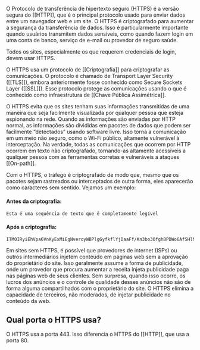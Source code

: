 O Protocolo de transferência de hipertexto seguro (HTTPS) é a versão segura do [[HTTP]], que é o principal protocolo usado para enviar dados entre um navegador web e um site. O HTTPS é criptografado para aumentar a segurança da transferência de dados. Isso é particularmente importante quando usuários transmitem dados sensíveis, como quando fazem login em uma conta de banco, serviço de e-mail ou provedor de seguro saúde.

Todos os sites, especialmente os que requerem credenciais de login, devem usar HTTPS.

O HTTPS usa um protocolo de [[Criptografia]] para criptografar as comunicações. O protocolo é chamado de Transport Layer Security ([[TLS]]), embora anteriormente fosse conhecido como Secure Sockets Layer ([[SSL]]). Esse protocolo protege as comunicações usando o que é conhecido como infraestrutura de [[Chave Pública Assimétrica]].

O HTTPS evita que os sites tenham suas informações transmitidas de uma maneira que seja facilmente visualizada por qualquer pessoa que esteja espionando na rede. Quando as informações são enviadas por HTTP normal, as informações são divididas em pacotes de dados que podem ser facilmente “detectados” usando software livre. Isso torna a comunicação em um meio não seguro, como o Wi-Fi público, altamente vulnerável à interceptação. Na verdade, todas as comunicações que ocorrem por HTTP ocorrem em texto não criptografado, tornando-as altamente acessíveis a qualquer pessoa com as ferramentas corretas e vulneráveis a ataques [[On-path]].

Com o HTTPS, o tráfego é criptografado de modo que, mesmo que os pacotes sejam rastreados ou interceptados de outra forma, eles aparecerão como caracteres sem sentido. Vejamos um exemplo:

#### Antes da criptografia:

```
Esta é uma sequência de texto que é completamente legível
```

#### Após a criptografia:

```
ITM0IRyiEhVpa6VnKyExMiEgNveroyWBPlgGyfkflYjDaaFf/Kn3bo3OfghBPDWo6AfSHlNtL8N7ITEwIXc1gU5X73xMsJormzzXlwOyrCs+9XCPk63Y+z0=
```

Em sites sem HTTPS, é possível que provedores de internet (ISPs) ou outros intermediários injetem conteúdo em páginas web sem a aprovação do proprietário do site. Isso geralmente assume a forma de publicidade, onde um provedor que procura aumentar a receita injeta publicidade paga nas páginas web de seus clientes. Sem surpresa, quando isso ocorre, os lucros dos anúncios e o controle de qualidade desses anúncios não são de forma alguma compartilhados com o proprietário do site. O HTTPS elimina a capacidade de terceiros, não moderados, de injetar publicidade no conteúdo da web.

## Qual porta o HTTPS usa?

O HTTPS usa a porta 443. Isso diferencia o HTTPS do [[HTTP]], que usa a porta 80.